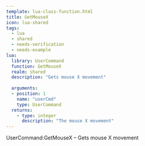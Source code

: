 ```yaml
---
template: lua-class-function.html
title: GetMouseX
icon: lua-shared
tags:
  - lua
  - shared
  - needs-verification
  - needs-example
lua:
  library: UserCommand
  function: GetMouseX
  realm: shared
  description: "Gets mouse X movement"
  
  arguments:
  - position: 1
    name: "userCmd"
    type: UserCommand
  returns:
    - type: integer
      description: "The mouse X movement"
---
```


<div class="lua__search__keywords">
UserCommand:GetMouseX &#x2013; Gets mouse X movement
</div>

